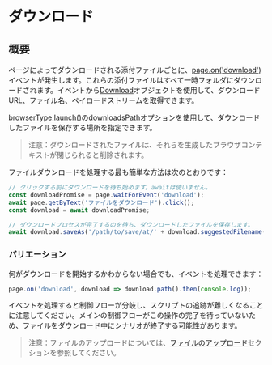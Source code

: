 # ダウンロード

## 概要

ページによってダウンロードされる添付ファイルごとに、[page.on('download')](/docs/api/class-page#page-event-download)イベントが発生します。これらの添付ファイルはすべて一時フォルダにダウンロードされます。イベントから[Download](/docs/api/class-download "Download")オブジェクトを使用して、ダウンロードURL、ファイル名、ペイロードストリームを取得できます。

[browserType.launch()](/docs/api/class-browsertype#browser-type-launch)の[downloadsPath](/docs/api/class-browsertype#browser-type-launch-option-downloads-path)オプションを使用して、ダウンロードしたファイルを保存する場所を指定できます。

> 注意：ダウンロードされたファイルは、それらを生成したブラウザコンテキストが閉じられると削除されます。

ファイルダウンロードを処理する最も簡単な方法は次のとおりです：

```javascript
// クリックする前にダウンロードを待ち始めます。awaitは使いません。
const downloadPromise = page.waitForEvent('download');
await page.getByText('ファイルをダウンロード').click();
const download = await downloadPromise;

// ダウンロードプロセスが完了するのを待ち、ダウンロードしたファイルを保存します。
await download.saveAs('/path/to/save/at/' + download.suggestedFilename());
```

### バリエーション

何がダウンロードを開始するかわからない場合でも、イベントを処理できます：

```javascript
page.on('download', download => download.path().then(console.log));
```

イベントを処理すると制御フローが分岐し、スクリプトの追跡が難しくなることに注意してください。メインの制御フローがこの操作の完了を待っていないため、ファイルをダウンロード中にシナリオが終了する可能性があります。

> 注意：ファイルのアップロードについては、[ファイルのアップロード](/docs/input#upload-files)セクションを参照してください。